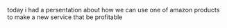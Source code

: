 today i had a persentation about how we can use one of amazon products to make a new service that be profitable 


